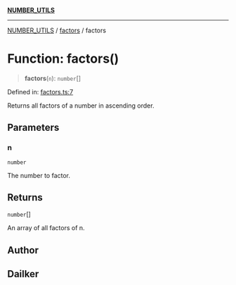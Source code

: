 [**NUMBER_UTILS**](../../README.md)

***

[NUMBER_UTILS](../../README.md) / [factors](../README.md) / factors

# Function: factors()

> **factors**(`n`): `number`[]

Defined in: [factors.ts:7](https://github.com/dailker/everyutil/blob/ca15d4ba82b4dab8856e30bbbb2cca49cda98414/src/number/factors.ts#L7)

Returns all factors of a number in ascending order.

## Parameters

### n

`number`

The number to factor.

## Returns

`number`[]

An array of all factors of n.

## Author

## Dailker
